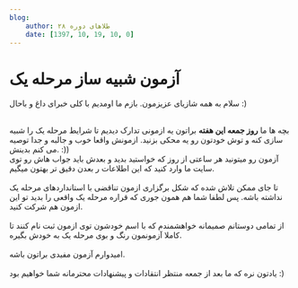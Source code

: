 ```yaml
---
blog:
    author: طلاهای دوره ۲۸
    date: [1397, 10, 19, 10, 0]
---
```

# آزمون شبیه ساز مرحله یک

<div class="cnt">
<p>سلام به همه شازیای عزیزمون. بازم ما اومدیم با کلی خبرای داغ و باحال :)</p>
<div><br/></div>
<div>
بچه ها ما <b>روز جمعه این هفته</b> براتون یه ازمونی تدارک دیدیم تا شرایط مرحله یک را شبیه سازی کنه و توش خودتون رو یه محکی بزنید. ازمونش واقعا خوب و جالبه و جدا توصیه می کنم بدینش. :))
</div>
<div>آزمون رو میتونید هر ساعتی از روز که خواستید بدید و بعدش باید جواب هاش رو توی سایت ما وارد کنید که این اطلاعات ر بعدن دقیق تر بهتون میگیم.</div>
<div><br/></div>
<div>تا جای ممکن تلاش شده که شکل برگزاری ازمون تناقضی با استانداردهای مرحله یک نداشته باشه. پس لطفا شما هم همون جوری که قراره مرحله یک واقعی را بدید تو این ازمون هم شرکت کنید.</div>
<div><br/></div>
<div>از تمامی دوستانم صمیمانه خواهشمندم که با اسم خودشون توی ازمون ثبت نام کنند تا کاملا آزمونمون رنگ و بوی مرحله یک به خودش بگیره.</div>
<div><br/></div>
<div>امیدوارم آزمون مفیدی براتون باشه. </div>
<div><br/></div>
<div>یادتون نره که ما بعد از جمعه منتظر انتقادات و پیشنهادات محترمانه شما خواهیم بود :)</div>
</div>
